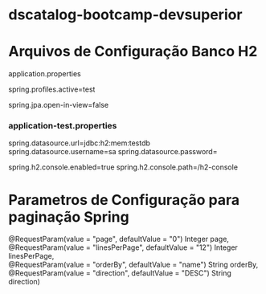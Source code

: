 # dscatalog-bootcamp-devsuperior

<h1>Arquivos de Configuração Banco H2</h1>

application.properties

spring.profiles.active=test

spring.jpa.open-in-view=false

<h3>application-test.properties</h3>

spring.datasource.url=jdbc:h2:mem:testdb <br/>
spring.datasource.username=sa
spring.datasource.password=

spring.h2.console.enabled=true
spring.h2.console.path=/h2-console


<h1>Parametros de Configuração para paginação Spring</h1>

@RequestParam(value = "page", defaultValue = "0") Integer page,<br/>
@RequestParam(value = "linesPerPage", defaultValue = "12") Integer linesPerPage,<br/>
@RequestParam(value = "orderBy", defaultValue = "name") String orderBy,<br/>
@RequestParam(value = "direction", defaultValue = "DESC") String direction)
